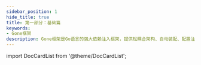 ```yaml
---
sidebar_position: 1
hide_title: true
title: 第一部分：基础篇
keywords:
- Gone框架
description: Gone框架是Go语言的强大依赖注入框架，提供松耦合架构、自动装配、配置注入等功能。支持结构体注入、函数参数注入，助力构建可测试的企业级应用。
---
```


import DocCardList from '@theme/DocCardList';

<DocCardList />